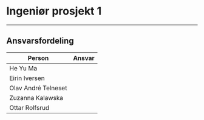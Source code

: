 # Ingeniør prosjekt 1
----------------------


## Ansvarsfordeling
|**Person**|**Ansvar**|
|------------|---------:|
|He Yu Ma|              |
|Eirin Iversen|         | 
|Olav André Telneset|   |
|Zuzanna Kalawska|      |
|Ottar Rolfsrud|        |

